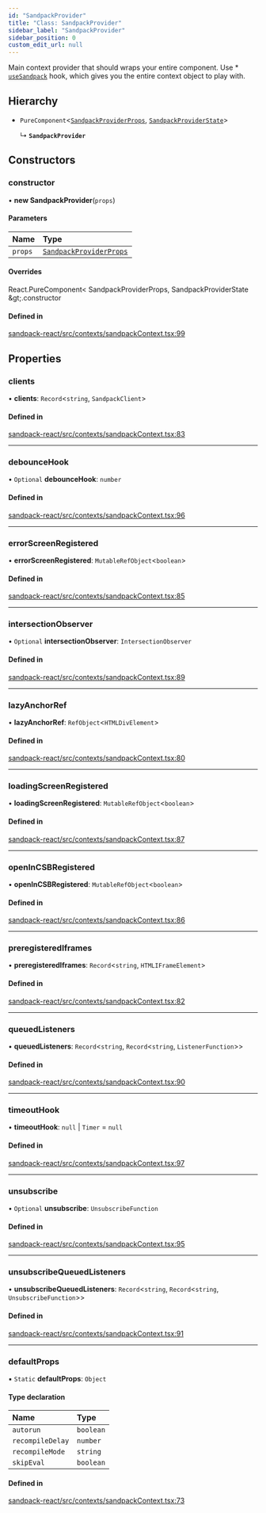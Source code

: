 ```yaml
---
id: "SandpackProvider"
title: "Class: SandpackProvider"
sidebar_label: "SandpackProvider"
sidebar_position: 0
custom_edit_url: null
---
```


Main context provider that should wraps your entire component.
Use * [`useSandpack`](/api/react/hooks/#usesandpack) hook, which gives you the entire context object to play with.

## Hierarchy

- `PureComponent`<[`SandpackProviderProps`](../interfaces/SandpackProviderProps), [`SandpackProviderState`](../interfaces/SandpackProviderState)\>

  ↳ **`SandpackProvider`**

## Constructors

### constructor

• **new SandpackProvider**(`props`)

#### Parameters

| Name | Type |
| :------ | :------ |
| `props` | [`SandpackProviderProps`](../interfaces/SandpackProviderProps) |

#### Overrides

React.PureComponent&lt;
  SandpackProviderProps,
  SandpackProviderState
\&gt;.constructor

#### Defined in

[sandpack-react/src/contexts/sandpackContext.tsx:99](https://github.com/codesandbox/sandpack/blob/443abe8/sandpack-react/src/contexts/sandpackContext.tsx#L99)

## Properties

### clients

• **clients**: `Record`<`string`, `SandpackClient`\>

#### Defined in

[sandpack-react/src/contexts/sandpackContext.tsx:83](https://github.com/codesandbox/sandpack/blob/443abe8/sandpack-react/src/contexts/sandpackContext.tsx#L83)

___

### debounceHook

• `Optional` **debounceHook**: `number`

#### Defined in

[sandpack-react/src/contexts/sandpackContext.tsx:96](https://github.com/codesandbox/sandpack/blob/443abe8/sandpack-react/src/contexts/sandpackContext.tsx#L96)

___

### errorScreenRegistered

• **errorScreenRegistered**: `MutableRefObject`<`boolean`\>

#### Defined in

[sandpack-react/src/contexts/sandpackContext.tsx:85](https://github.com/codesandbox/sandpack/blob/443abe8/sandpack-react/src/contexts/sandpackContext.tsx#L85)

___

### intersectionObserver

• `Optional` **intersectionObserver**: `IntersectionObserver`

#### Defined in

[sandpack-react/src/contexts/sandpackContext.tsx:89](https://github.com/codesandbox/sandpack/blob/443abe8/sandpack-react/src/contexts/sandpackContext.tsx#L89)

___

### lazyAnchorRef

• **lazyAnchorRef**: `RefObject`<`HTMLDivElement`\>

#### Defined in

[sandpack-react/src/contexts/sandpackContext.tsx:80](https://github.com/codesandbox/sandpack/blob/443abe8/sandpack-react/src/contexts/sandpackContext.tsx#L80)

___

### loadingScreenRegistered

• **loadingScreenRegistered**: `MutableRefObject`<`boolean`\>

#### Defined in

[sandpack-react/src/contexts/sandpackContext.tsx:87](https://github.com/codesandbox/sandpack/blob/443abe8/sandpack-react/src/contexts/sandpackContext.tsx#L87)

___

### openInCSBRegistered

• **openInCSBRegistered**: `MutableRefObject`<`boolean`\>

#### Defined in

[sandpack-react/src/contexts/sandpackContext.tsx:86](https://github.com/codesandbox/sandpack/blob/443abe8/sandpack-react/src/contexts/sandpackContext.tsx#L86)

___

### preregisteredIframes

• **preregisteredIframes**: `Record`<`string`, `HTMLIFrameElement`\>

#### Defined in

[sandpack-react/src/contexts/sandpackContext.tsx:82](https://github.com/codesandbox/sandpack/blob/443abe8/sandpack-react/src/contexts/sandpackContext.tsx#L82)

___

### queuedListeners

• **queuedListeners**: `Record`<`string`, `Record`<`string`, `ListenerFunction`\>\>

#### Defined in

[sandpack-react/src/contexts/sandpackContext.tsx:90](https://github.com/codesandbox/sandpack/blob/443abe8/sandpack-react/src/contexts/sandpackContext.tsx#L90)

___

### timeoutHook

• **timeoutHook**: ``null`` \| `Timer` = `null`

#### Defined in

[sandpack-react/src/contexts/sandpackContext.tsx:97](https://github.com/codesandbox/sandpack/blob/443abe8/sandpack-react/src/contexts/sandpackContext.tsx#L97)

___

### unsubscribe

• `Optional` **unsubscribe**: `UnsubscribeFunction`

#### Defined in

[sandpack-react/src/contexts/sandpackContext.tsx:95](https://github.com/codesandbox/sandpack/blob/443abe8/sandpack-react/src/contexts/sandpackContext.tsx#L95)

___

### unsubscribeQueuedListeners

• **unsubscribeQueuedListeners**: `Record`<`string`, `Record`<`string`, `UnsubscribeFunction`\>\>

#### Defined in

[sandpack-react/src/contexts/sandpackContext.tsx:91](https://github.com/codesandbox/sandpack/blob/443abe8/sandpack-react/src/contexts/sandpackContext.tsx#L91)

___

### defaultProps

▪ `Static` **defaultProps**: `Object`

#### Type declaration

| Name | Type |
| :------ | :------ |
| `autorun` | `boolean` |
| `recompileDelay` | `number` |
| `recompileMode` | `string` |
| `skipEval` | `boolean` |

#### Defined in

[sandpack-react/src/contexts/sandpackContext.tsx:73](https://github.com/codesandbox/sandpack/blob/443abe8/sandpack-react/src/contexts/sandpackContext.tsx#L73)

